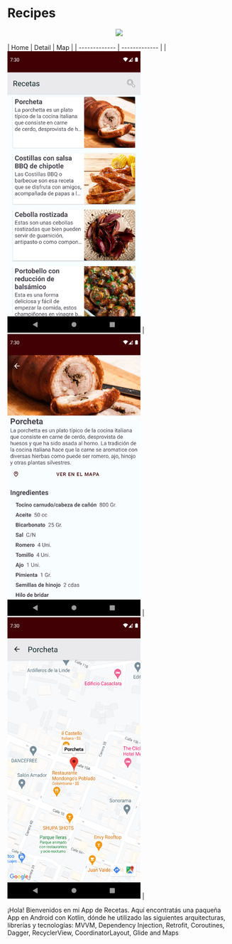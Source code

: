 # Recipes

<p align="center">
    <img src="https://github.com/mishra3452/CoordinatorLayout-Example/blob/master/assets/using-coordinator-layout-in-android-banner.jpg">
</p>

| Home     | Detail   | Map   |
| ------------- | ------------- |
| <img src="https://github.com/seremon14/recipes/blob/main/assets/app_home.png" width="300"> |
<img src="https://github.com/seremon14/recipes/blob/main/assets/app_detail.png" width="300"> |
<img src="https://github.com/seremon14/recipes/blob/main/assets/app_map.png" width="300"> |

¡Hola! Bienvenidos en mi App de Recetas. Aquí encontratás una paqueña App en Android con Kotlin, dónde he utilizado las siguientes arquitecturas, librerías y tecnologías: MVVM, Dependency Injection, Retrofit, Coroutines, Dagger, RecyclerView, CoordinatorLayout, Glide and Maps
